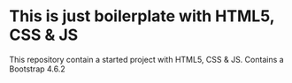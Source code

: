 # This is just boilerplate with HTML5, CSS & JS

This repository contain a started project with HTML5, CSS & JS.
Contains a Bootstrap 4.6.2

